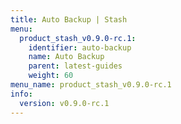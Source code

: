 ```yaml
---
title: Auto Backup | Stash
menu:
  product_stash_v0.9.0-rc.1:
    identifier: auto-backup
    name: Auto Backup
    parent: latest-guides
    weight: 60
menu_name: product_stash_v0.9.0-rc.1
info:
  version: v0.9.0-rc.1
---
```


